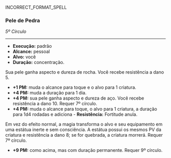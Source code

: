 INCORRECT_FORMAT_SPELL
### Pele de Pedra
*5º Círculo*
___
- **Execução:** padrão
- **Alcance:** pessoal
- **Alvo:** você
- **Duração:** concentração.

Sua pele ganha aspecto e dureza de rocha. Você recebe resistência a dano 5.

- **+1 PM:** muda o alcance para toque e o alvo para 1 criatura.
- **+4 PM:** muda a duração para 1 dia.
- **+4 PM:** sua pele ganha aspecto e dureza de aço. Você recebe resistência a dano 10. Requer 7º círculo.
- **+4 PM:** muda o alcance para toque, o alvo para 1 criatura, a duração para 1d4 rodadas e adiciona - **Resistência:** Fortitude anula.

Em vez do efeito normal, a magia transforma o alvo e seu equipamento em uma estátua inerte e sem consciência. A estátua possui os mesmos PV da criatura e resistência a dano 8; se for quebrada, a criatura morrerá. Requer 7º círculo.
- **+9 PM:** como acima, mas com duração permanente. Requer 9º círculo.
